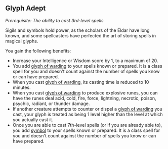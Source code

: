## Glyph Adept
*Prerequisite: The ability to cast 3rd-level spells*

Sigils and symbols hold power, as the scholars of the Eldar have long known, and some spellcasters have perfected the art of storing spells in magical glyphs.

You gain the following benefits:

* Increase your Intelligence or Wisdom score by 1, to a maximum of 20.
* You add [glyph of warding](http://azgaarnoth.tedneward.com/magic/spells/glyph-of-warding/) to your spells known or prepared. It is a class spell for you and doesn't count against the
number of spells you know or can have prepared.
* When you cast [glyph of warding](http://azgaarnoth.tedneward.com/magic/spells/glyph-of-warding/), its casting time is reduced to 10 minutes.
* When you cast [glyph of warding](http://azgaarnoth.tedneward.com/magic/spells/glyph-of-warding/) to produce explosive runes, you can have the runes deal acid, cold, fire, force, lightning, necrotic, poison, psychic, radiant, or thunder damage.
* If another creature attempts to counter or dispel a [glyph of warding]() you cast, your glyph is treated as being 1 level higher than the level at which you actually cast it.
* Once you are able to cast 7th-level spells (or if you are already able to), you add [symbol](http://azgaarnoth.tedneward.com/magic/spells/symbol/) to your spells known or prepared. It is a class spell for you and doesn't count against the number of spells you know or can have prepared. 


